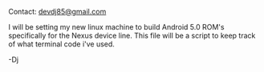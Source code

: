 Contact: devdj85@gmail.com

I will be setting my new linux machine to build Android 5.0 ROM's 
specifically for the Nexus device line. This file will be a script
to keep track of what terminal code i've used. 

-Dj
